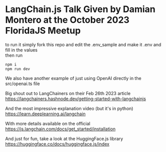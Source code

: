 # LangChain.js Talk Given by Damian Montero at the October 2023 FloridaJS Meetup

to run it simply fork this repo and edit the .env_sample and make it .env and fill in the values<br />
then run
```
npm i 
npm run dev
```

We also have another example of just using OpenAI directly in the src/openai.ts file

Big shout out to LangChainers on their Feb 26th 2023 article 
https://langchainers.hashnode.dev/getting-started-with-langchainjs

And the most impressive explanation video (but it's in python) 
https://learn.deeplearning.ai/langchain

With more details available on the official 
https://js.langchain.com/docs/get_started/installation

And just for fun, take a look at the HuggingFace.js library
https://huggingface.co/docs/huggingface.js/index
